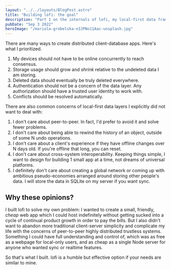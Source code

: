 ```yaml
---
layout: "../../layouts/BlogPost.astro"
title: "Building lofi: the goal"
description: "Part 1 on the internals of lofi, my local-first data framework."
pubDate: "Sep 3 2022"
heroImage: "/mariola-grobelska-n3JPNo11Aac-unsplash.jpg"
---
```


There are many ways to create distributed client-database apps. Here's what I prioritized.

1. My devices should not have to be online concurrently to reach consensus.
2. Storage usage should grow and _shrink_ relative to the undeleted data I am storing.
3. Deleted data should eventually be truly deleted everywhere.
4. Authentication should not be a concern of the data layer. Any authorization should have a trusted user identity to work with.
5. Conflicts should be resolved automatically.

There are also common concerns of local-first data layers I explicitly did not want to deal with:

1. I don't care about peer-to-peer. In fact, I'd prefer to avoid it and solve fewer problems.
2. I don't care about being able to rewind the history of an object, outside of some N undo operations.
3. I don't care about a client's experience if they have offline changes over N days old. If you're offline that long, you can reset.
4. I don't care about cross-system interoperability. Keeping things simple, I want to design for building 1 small app at a time, not dreams of universal platforms.
5. I definitely don't care about creating a global network or coming up with ambitious pseudo-economies arranged around storing other people's data. I will store the data in SQLite on my server if you want sync.

## Why these opinions?

I built lofi to solve my own problem: I wanted to create a small, friendly, _cheap_ web app which I could host indefinitely without getting sucked into a cycle of continual product growth in order to pay the bills. But I also didn't want to abandon more traditional client-server simplicity and complicate my life with the concerns of peer-to-peer highly distributed trustless systems. Something I could have full understanding and control of, which was as free as a webpage for local-only users, and as cheap as a single Node server for anyone who wanted sync or realtime features.

So that's what I built. lofi is a humble but effective option if your needs are similar to mine.
